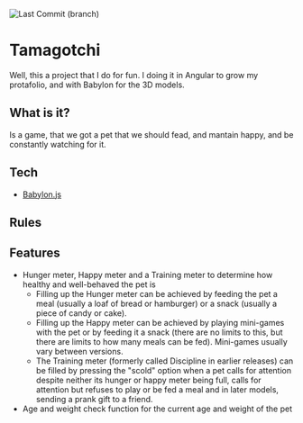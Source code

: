 ![Last Commit (branch)](https://badgen.net/github/last-commit/JacksonSan009/Tamagotchi/main)

# Tamagotchi
Well, this a project that I do for fun. I doing it in Angular to grow my protafolio, and with Babylon for the 3D models.

## What is it? 
Is a game, that we got a pet that we should fead, and mantain happy, and be constantly watching for it.

## Tech

* [Babylon.js](https://doc.babylonjs.com/)

## Rules

## Features

* Hunger meter, Happy meter and a Training meter to determine how healthy and well-behaved the pet is
 	* Filling up the Hunger meter can be achieved by feeding the pet a meal (usually a loaf of bread or hamburger) or a snack (usually a piece of candy or cake). 
	* Filling up the Happy meter can be achieved by playing mini-games with the pet or by feeding it a snack (there are no limits to this, but there are limits to how many meals can be fed). Mini-games usually vary between versions. 
	* The Training meter (formerly called Discipline in earlier releases) can be filled by pressing the "scold" option when a pet calls for attention despite neither its hunger or happy meter being full, calls for attention but refuses to play or be fed a meal and in later models, sending a prank gift to a friend.
* Age and weight check function for the current age and weight of the pet